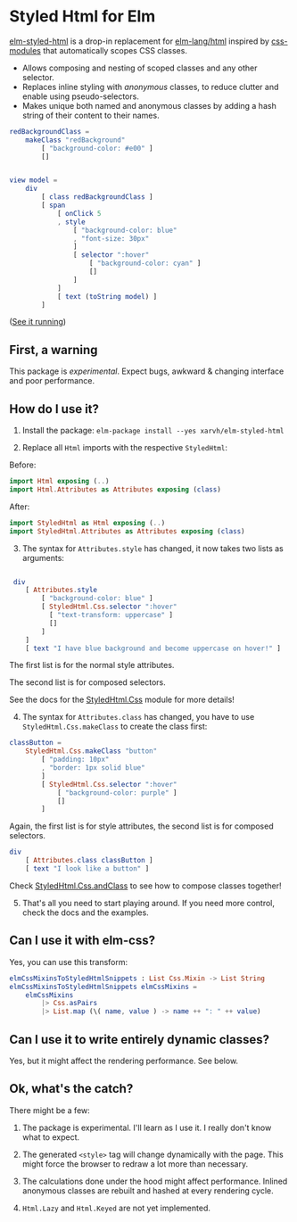 # Styled Html for Elm

[elm-styled-html]() is a drop-in replacement for [elm-lang/html](http://package.elm-lang.org/packages/elm-lang/html/latest)
inspired by [css-modules](https://github.com/css-modules/css-modules) that automatically scopes CSS classes.

* Allows composing and nesting of scoped classes and any other selector.
* Replaces inline styling with *anonymous* classes, to reduce clutter and enable using pseudo-selectors.
* Makes unique both named and anonymous classes by adding a hash string of their content to their names.

```elm
redBackgroundClass =
    makeClass "redBackground"
        [ "background-color: #e00" ]
        []


view model =
    div
        [ class redBackgroundClass ]
        [ span
            [ onClick 5
            , style
                [ "background-color: blue"
                , "font-size: 30px"
                ]
                [ selector ":hover"
                    [ "background-color: cyan" ]
                    []
                ]
            ]
            [ text (toString model) ]
        ]
```
([See it running](https://xarvh.github.io/elm-styled-html/))


## First, a warning

This package is *experimental*. Expect bugs, awkward & changing interface and poor performance.


## How do I use it?

1) Install the package: `elm-package install --yes xarvh/elm-styled-html`

2) Replace all `Html` imports with the respective `StyledHtml`:

  Before:
  ```elm
  import Html exposing (..)
  import Html.Attributes as Attributes exposing (class)
  ```

  After:
  ```elm
  import StyledHtml as Html exposing (..)
  import StyledHtml.Attributes as Attributes exposing (class)
  ```

3) The syntax for `Attributes.style` has changed, it now takes two lists as arguments:

  ```elm

   div
      [ Attributes.style
          [ "background-color: blue" ]
          [ StyledHtml.Css.selector ":hover"
            [ "text-transform: uppercase" ]
            []
          ]
      ]
      [ text "I have blue background and become uppercase on hover!" ]
  ```

  The first list is for the normal style attributes.

  The second list is for composed selectors.

  See the docs for the [StyledHtml.Css]() module for more details!


4) The syntax for `Attributes.class` has changed, you have to use `StyledHtml.Css.makeClass`
  to create the class first:

  ```elm
  classButton =
      StyledHtml.Css.makeClass "button"
          [ "padding: 10px"
          , "border: 1px solid blue"
          ]
          [ StyledHtml.Css.selector ":hover"
              [ "background-color: purple" ]
              []
          ]
  ```
  Again, the first list is for style attributes, the second list is for composed selectors.

  ```elm
  div
      [ Attributes.class classButton ]
      [ text "I look like a button" ]
  ```

  Check [StyledHtml.Css.andClass]() to see how to compose classes together!

5) That's all you need to start playing around.
If you need more control, check the docs and the examples.


## Can I use it with elm-css?
Yes, you can use this transform:
```elm
elmCssMixinsToStyledHtmlSnippets : List Css.Mixin -> List String
elmCssMixinsToStyledHtmlSnippets elmCssMixins =
    elmCssMixins
        |> Css.asPairs
        |> List.map (\( name, value ) -> name ++ ": " ++ value)
```


## Can I use it to write entirely dynamic classes?
Yes, but it might affect the rendering performance. See below.


## Ok, what's the catch?
There might be a few:

1) The package is experimental. I'll learn as I use it. I really don't know what to expect.

2) The generated `<style>` tag will change dynamically with the page. This might force the browser to redraw a lot more than necessary.

3) The calculations done under the hood might affect performance. Inlined anonymous classes are rebuilt and hashed at every rendering cycle.

4) `Html.Lazy` and `Html.Keyed` are not yet implemented.

